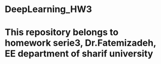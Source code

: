 # DeepLearning_HW3
# This repository belongs to homework serie3, Dr.Fatemizadeh, EE department of sharif university
